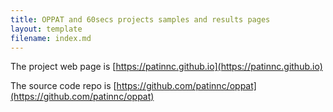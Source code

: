 ```yaml
---
title: OPPAT and 60secs projects samples and results pages
layout: template
filename: index.md
--- 
```


The project web page is [https://patinnc.github.io](https://patinnc.github.io)

The source code repo is [https://github.com/patinnc/oppat](https://github.com/patinnc/oppat)


